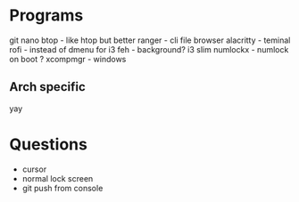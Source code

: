# Programs
git
nano
btop - like htop but better
ranger - cli file browser
alacritty - teminal
rofi - instead of dmenu for i3
feh - background?
i3
slim
numlockx - numlock on boot ?
xcompmgr - windows

## Arch specific
yay

# Questions
- cursor
- normal lock screen
- git push from console
